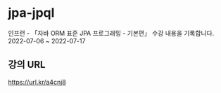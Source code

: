# jpa-jpql
인프런 - 「자바 ORM 표준 JPA 프로그래밍 - 기본편」 수강 내용을 기록합니다.  
2022-07-06 ~ 2022-07-17

## 강의 URL
https://url.kr/a4cnj8
